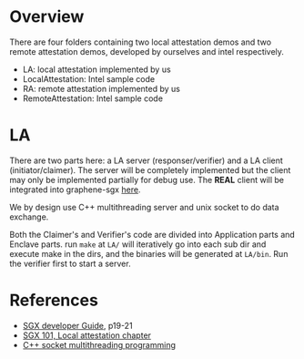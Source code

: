 # Overview

There are four folders containing two local attestation demos and two remote attestation demos, developed by ourselves and intel respectively.

- LA: local attestation implemented by us
- LocalAttestation: Intel sample code
- RA: remote attestation implemented by us
- RemoteAttestation: Intel sample code

# LA

There are two parts here: a LA server (responser/verifier) and a LA client (initiator/claimer). The server will be completely implemented but the client may only be implemented partially for debug use. The **REAL** client will be integrated into graphene-sgx [here](https://github.com/StanPlatinum/graphene-atstub).

We by design use C++ multithreading server and unix socket to do data exchange.

Both the Claimer's and Verifier's code are divided into Application parts and Enclave parts. run `make` at `LA/` will iteratively go into each sub dir and execute make in the dirs, and the binaries will be generated at `LA/bin`. Run the verifier first to start a server.

# References

- [SGX developer Guide](https://download.01.org/intel-sgx/sgx-linux/2.12/docs/Intel_SGX_Developer_Guide.pdf), p19-21
- [SGX 101, Local attestation chapter](https://sgx101.gitbook.io/sgx101/sgx-bootstrap/attestation/inter-process-local-attestation)
- [C++ socket multithreading programming](https://blog.csdn.net/qq_38506897/article/details/81135648)